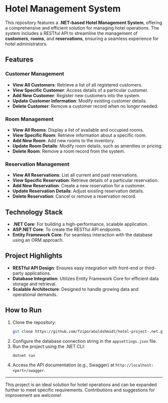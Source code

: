 # Hotel Management System  

This repository features a **.NET-based Hotel Management System**, offering a comprehensive and efficient solution for managing hotel operations. The system includes a RESTful API to streamline the management of **customers**, **rooms**, and **reservations**, ensuring a seamless experience for hotel administrators.  

## Features  

### Customer Management  
- **View All Customers**: Retrieve a list of all registered customers.  
- **View Specific Customer**: Access details of a particular customer.  
- **Add New Customer**: Register new customers into the system.  
- **Update Customer Information**: Modify existing customer details.  
- **Delete Customer**: Remove a customer record when no longer needed.  

### Room Management  
- **View All Rooms**: Display a list of available and occupied rooms.  
- **View Specific Room**: Retrieve information about a specific room.  
- **Add New Room**: Add new rooms to the inventory.  
- **Update Room Details**: Modify room details, such as amenities or pricing.  
- **Delete Room**: Remove a room record from the system.  

### Reservation Management  
- **View All Reservations**: List all current and past reservations.  
- **View Specific Reservation**: Retrieve details of a particular reservation.  
- **Add New Reservation**: Create a new reservation for a customer.  
- **Update Reservation Details**: Adjust existing reservation details.  
- **Delete Reservation**: Cancel or remove a reservation record.  

## Technology Stack  

- **.NET Core**: For building a high-performance, scalable application.  
- **ASP.NET Core**: To create the RESTful API endpoints.  
- **Entity Framework Core**: For seamless interaction with the database using an ORM approach.  

## Project Highlights  

- **RESTful API Design**: Ensures easy integration with front-end or third-party applications.  
- **Database Integration**: Utilizes Entity Framework Core for efficient data storage and retrieval.  
- **Scalable Architecture**: Designed to handle growing data and operational demands.  

## How to Run  

1. Clone the repository:  
   ```bash  
   git clone https://github.com/TziporaGoldshmidt/hotel-project-.net.git  
   ```  
2. Configure the database connection string in the `appsettings.json` file.  
3. Run the project using the .NET CLI:  
   ```bash  
   dotnet run  
   ```  
4. Access the API documentation (e.g., Swagger) at `http://localhost:<port>/swagger`.  

---  

This project is an ideal solution for hotel operations and can be expanded further to meet specific requirements. Contributions and suggestions for improvement are welcome!  
